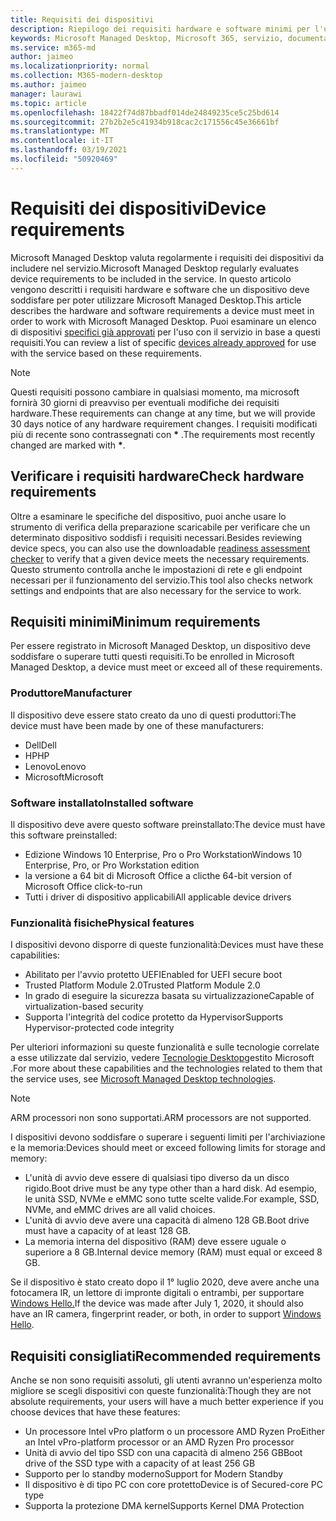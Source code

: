 ```yaml
---
title: Requisiti dei dispositivi
description: Riepilogo dei requisiti hardware e software minimi per l'utilizzo dei dispositivi con Microsoft Managed Desktop
keywords: Microsoft Managed Desktop, Microsoft 365, servizio, documentazione
ms.service: m365-md
author: jaimeo
ms.localizationpriority: normal
ms.collection: M365-modern-desktop
ms.author: jaimeo
manager: laurawi
ms.topic: article
ms.openlocfilehash: 18422f74d87bbadf014de24849235ce5c25bd614
ms.sourcegitcommit: 27b2b2e5c41934b918cac2c171556c45e36661bf
ms.translationtype: MT
ms.contentlocale: it-IT
ms.lasthandoff: 03/19/2021
ms.locfileid: "50920469"
---
```

# <a name="device-requirements"></a><span data-ttu-id="83891-104">Requisiti dei dispositivi</span><span class="sxs-lookup"><span data-stu-id="83891-104">Device requirements</span></span>

<span data-ttu-id="83891-105">Microsoft Managed Desktop valuta regolarmente i requisiti dei dispositivi da includere nel servizio.</span><span class="sxs-lookup"><span data-stu-id="83891-105">Microsoft Managed Desktop regularly evaluates device requirements to be included in the service.</span></span> <span data-ttu-id="83891-106">In questo articolo vengono descritti i requisiti hardware e software che un dispositivo deve soddisfare per poter utilizzare Microsoft Managed Desktop.</span><span class="sxs-lookup"><span data-stu-id="83891-106">This article describes the hardware and software requirements a device must meet in order to work with Microsoft Managed Desktop.</span></span> <span data-ttu-id="83891-107">Puoi esaminare un elenco di dispositivi [specifici già approvati](device-list.md) per l'uso con il servizio in base a questi requisiti.</span><span class="sxs-lookup"><span data-stu-id="83891-107">You can review a list of specific [devices already approved](device-list.md) for use with the service based on these requirements.</span></span>

> [!NOTE]
> <span data-ttu-id="83891-108">Questi requisiti possono cambiare in qualsiasi momento, ma microsoft fornirà 30 giorni di preavviso per eventuali modifiche dei requisiti hardware.</span><span class="sxs-lookup"><span data-stu-id="83891-108">These requirements can change at any time, but we will provide 30 days notice of any hardware requirement changes.</span></span> <span data-ttu-id="83891-109">I requisiti modificati più di recente sono contrassegnati con **\*** .</span><span class="sxs-lookup"><span data-stu-id="83891-109">The requirements most recently changed are marked with **\***.</span></span> 

## <a name="check-hardware-requirements"></a><span data-ttu-id="83891-110">Verificare i requisiti hardware</span><span class="sxs-lookup"><span data-stu-id="83891-110">Check hardware requirements</span></span>

<span data-ttu-id="83891-111">Oltre a esaminare le specifiche del dispositivo, [](../get-ready/readiness-assessment-downloadable.md) puoi anche usare lo strumento di verifica della preparazione scaricabile per verificare che un determinato dispositivo soddisfi i requisiti necessari.</span><span class="sxs-lookup"><span data-stu-id="83891-111">Besides reviewing device specs, you can also use the downloadable [readiness assessment checker](../get-ready/readiness-assessment-downloadable.md) to verify that a given device meets the necessary requirements.</span></span> <span data-ttu-id="83891-112">Questo strumento controlla anche le impostazioni di rete e gli endpoint necessari per il funzionamento del servizio.</span><span class="sxs-lookup"><span data-stu-id="83891-112">This tool also checks network settings and endpoints that are also necessary for the service to work.</span></span>

## <a name="minimum-requirements"></a><span data-ttu-id="83891-113">Requisiti minimi</span><span class="sxs-lookup"><span data-stu-id="83891-113">Minimum requirements</span></span>

<span data-ttu-id="83891-114">Per essere registrato in Microsoft Managed Desktop, un dispositivo deve soddisfare o superare tutti questi requisiti.</span><span class="sxs-lookup"><span data-stu-id="83891-114">To be enrolled in Microsoft Managed Desktop, a device must meet or exceed all of these requirements.</span></span>

### <a name="manufacturer"></a><span data-ttu-id="83891-115">Produttore</span><span class="sxs-lookup"><span data-stu-id="83891-115">Manufacturer</span></span>

<span data-ttu-id="83891-116">Il dispositivo deve essere stato creato da uno di questi produttori:</span><span class="sxs-lookup"><span data-stu-id="83891-116">The device must have been made by one of these manufacturers:</span></span>

- <span data-ttu-id="83891-117">Dell</span><span class="sxs-lookup"><span data-stu-id="83891-117">Dell</span></span>
- <span data-ttu-id="83891-118">HP</span><span class="sxs-lookup"><span data-stu-id="83891-118">HP</span></span>
- <span data-ttu-id="83891-119">Lenovo</span><span class="sxs-lookup"><span data-stu-id="83891-119">Lenovo</span></span>
- <span data-ttu-id="83891-120">Microsoft</span><span class="sxs-lookup"><span data-stu-id="83891-120">Microsoft</span></span>


### <a name="installed-software"></a><span data-ttu-id="83891-121">Software installato</span><span class="sxs-lookup"><span data-stu-id="83891-121">Installed software</span></span>

<span data-ttu-id="83891-122">Il dispositivo deve avere questo software preinstallato:</span><span class="sxs-lookup"><span data-stu-id="83891-122">The device must have this software preinstalled:</span></span>

- <span data-ttu-id="83891-123">Edizione Windows 10 Enterprise, Pro o Pro Workstation</span><span class="sxs-lookup"><span data-stu-id="83891-123">Windows 10 Enterprise, Pro, or Pro Workstation edition</span></span>
- <span data-ttu-id="83891-124">la versione a 64 bit di Microsoft Office a clic</span><span class="sxs-lookup"><span data-stu-id="83891-124">the 64-bit version of Microsoft Office click-to-run</span></span> 
- <span data-ttu-id="83891-125">Tutti i driver di dispositivo applicabili</span><span class="sxs-lookup"><span data-stu-id="83891-125">All applicable device drivers</span></span>


### <a name="physical-features"></a><span data-ttu-id="83891-126">Funzionalità fisiche</span><span class="sxs-lookup"><span data-stu-id="83891-126">Physical features</span></span>

<span data-ttu-id="83891-127">I dispositivi devono disporre di queste funzionalità:</span><span class="sxs-lookup"><span data-stu-id="83891-127">Devices must have these capabilities:</span></span>

- <span data-ttu-id="83891-128">Abilitato per l'avvio protetto UEFI</span><span class="sxs-lookup"><span data-stu-id="83891-128">Enabled for UEFI secure boot</span></span> 
- <span data-ttu-id="83891-129">Trusted Platform Module 2.0</span><span class="sxs-lookup"><span data-stu-id="83891-129">Trusted Platform Module 2.0</span></span> 
- <span data-ttu-id="83891-130">In grado di eseguire la sicurezza basata su virtualizzazione</span><span class="sxs-lookup"><span data-stu-id="83891-130">Capable of virtualization-based security</span></span> 
- <span data-ttu-id="83891-131">Supporta l'integrità del codice protetto da Hypervisor</span><span class="sxs-lookup"><span data-stu-id="83891-131">Supports Hypervisor-protected code integrity</span></span> 

<span data-ttu-id="83891-132">Per ulteriori informazioni su queste funzionalità e sulle tecnologie correlate a esse utilizzate dal servizio, vedere [Tecnologie Desktop](../intro/technologies.md)gestito Microsoft .</span><span class="sxs-lookup"><span data-stu-id="83891-132">For more about these capabilities and the technologies related to them that the service uses, see [Microsoft Managed Desktop technologies](../intro/technologies.md).</span></span>

> [!NOTE]
> <span data-ttu-id="83891-133">ARM processori non sono supportati.</span><span class="sxs-lookup"><span data-stu-id="83891-133">ARM processors are not supported.</span></span>

<span data-ttu-id="83891-134">I dispositivi devono soddisfare o superare i seguenti limiti per l'archiviazione e la memoria:</span><span class="sxs-lookup"><span data-stu-id="83891-134">Devices should meet or exceed following limits for storage and memory:</span></span>

- <span data-ttu-id="83891-135">L'unità di avvio deve essere di qualsiasi tipo diverso da un disco rigido.</span><span class="sxs-lookup"><span data-stu-id="83891-135">Boot drive must be any type other than a hard disk.</span></span> <span data-ttu-id="83891-136">Ad esempio, le unità SSD, NVMe e eMMC sono tutte scelte valide.</span><span class="sxs-lookup"><span data-stu-id="83891-136">For example, SSD, NVMe, and eMMC drives are all valid choices.</span></span>
- <span data-ttu-id="83891-137">L'unità di avvio deve avere una capacità di almeno 128 GB.</span><span class="sxs-lookup"><span data-stu-id="83891-137">Boot drive must have a capacity of at least 128 GB.</span></span>
- <span data-ttu-id="83891-138">La memoria interna del dispositivo (RAM) deve essere uguale o superiore a 8 GB.</span><span class="sxs-lookup"><span data-stu-id="83891-138">Internal device memory (RAM) must equal or exceed 8 GB.</span></span>

<span data-ttu-id="83891-139">Se il dispositivo è stato creato dopo il 1° luglio 2020, deve avere anche una fotocamera IR, un lettore di impronte digitali o entrambi, per supportare [Windows Hello.](/windows-hardware/design/device-experiences/windows-hello-enhanced-sign-in-security)</span><span class="sxs-lookup"><span data-stu-id="83891-139">If the device was made after July 1, 2020, it should also have an IR camera, fingerprint reader, or both, in order to support [Windows Hello](/windows-hardware/design/device-experiences/windows-hello-enhanced-sign-in-security).</span></span>

## <a name="recommended-requirements"></a><span data-ttu-id="83891-140">Requisiti consigliati</span><span class="sxs-lookup"><span data-stu-id="83891-140">Recommended requirements</span></span>

<span data-ttu-id="83891-141">Anche se non sono requisiti assoluti, gli utenti avranno un'esperienza molto migliore se scegli dispositivi con queste funzionalità:</span><span class="sxs-lookup"><span data-stu-id="83891-141">Though they are not absolute requirements, your users will have a much better experience if you choose devices that have these features:</span></span>

- <span data-ttu-id="83891-142">Un processore Intel vPro platform o un processore AMD Ryzen Pro</span><span class="sxs-lookup"><span data-stu-id="83891-142">Either an Intel vPro-platform processor or an AMD Ryzen Pro processor</span></span>
- <span data-ttu-id="83891-143">Unità di avvio del tipo SSD con una capacità di almeno 256 GB</span><span class="sxs-lookup"><span data-stu-id="83891-143">Boot drive of the SSD type with a capacity of at least 256 GB</span></span>
- <span data-ttu-id="83891-144">Supporto per lo standby moderno</span><span class="sxs-lookup"><span data-stu-id="83891-144">Support for Modern Standby</span></span>
- <span data-ttu-id="83891-145">Il dispositivo è di tipo PC con core protetto</span><span class="sxs-lookup"><span data-stu-id="83891-145">Device is of Secured-core PC type</span></span>
- <span data-ttu-id="83891-146">Supporta la protezione DMA kernel</span><span class="sxs-lookup"><span data-stu-id="83891-146">Supports Kernel DMA Protection</span></span>